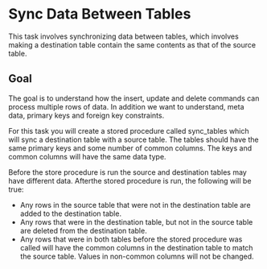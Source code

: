 # Sync Data Between Tables 

This task involves synchronizing data between tables, which involves making a destination table contain the same contents as that of the source table.

## Goal

The goal is to understand how the insert, update and delete commands can process multiple rows of data. In addition we want to understand, meta data, primary keys and foreign key constraints.


For this task you will create a stored procedure called sync_tables which will sync a destination table with a source table. The tables should have the same primary keys and some number of common columns. The keys and common columns will have the same data type.

Before the store procedure is run the source and destination tables may have different data. Afterthe stored procedure is run, the following will be true:
- Any rows in the source table that were not in the destination table are added to the destination table.
- Any rows that were in the destination table, but not in the source table are deleted from the destination table.
- Any rows that were in both tables before the stored procedure was called will have the common columns in the destination table to match the source table. Values in non-common columns will not be changed. 


